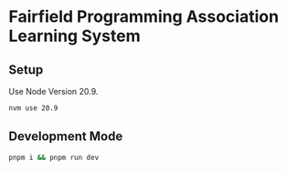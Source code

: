 # Fairfield Programming Association Learning System

## Setup

Use Node Version 20.9.

```bash
nvm use 20.9
```

## Development Mode

```bash
pnpm i && pnpm run dev
```
